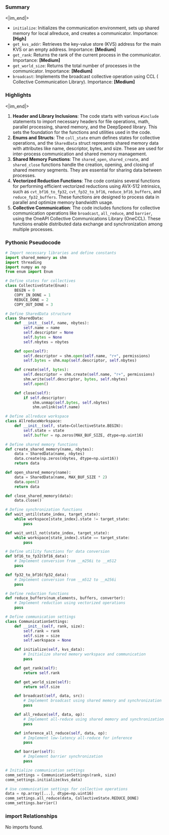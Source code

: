 

### Summary

<|im_end|>

* `initialize`: Initializes the communication environment, sets up shared memory for local allreduce, and creates a communicator. Importance: **[High]**
* `get_kvs_addr`: Retrieves the key-value store (KVS) address for the main KVS or an empty address. Importance: **[Medium]**
* `get_rank`: Returns the rank of the current process in the communicator. Importance: **[Medium]**
* `get_world_size`: Returns the total number of processes in the communicator. Importance: **[Medium]**
* `broadcast`: Implements the broadcast collective operation using CCL ( Collective Communication Library). Importance: **[Medium]**

### Highlights

<|im_end|>

1. **Header and Library Inclusions**: The code starts with various `#include` statements to import necessary headers for file operations, math, parallel processing, shared memory, and the DeepSpeed library. This sets the foundation for the functions and utilities used in the code.
2. **Enums and Structs**: The `coll_state` enum defines states for collective operations, and the `SharedData` struct represents shared memory data with attributes like name, descriptor, bytes, and size. These are used for inter-process communication and shared memory management.
3. **Shared Memory Functions**: The `shared_open`, `shared_create`, and `shared_close` functions handle the creation, opening, and closing of shared memory segments. They are essential for sharing data between processes.
4. **Vectorized Reduction Functions**: The code contains several functions for performing efficient vectorized reductions using AVX-512 intrinsics, such as `cvt_bf16_to_fp32`, `cvt_fp32_to_bf16`, `reduce_bf16_buffers`, and `reduce_fp32_buffers`. These functions are designed to process data in parallel and optimize memory bandwidth usage.
5. **Collective Communication**: The code includes functions for collective communication operations like `broadcast`, `all_reduce`, and `barrier`, using the OneAPI Collective Communications Library (OneCCL). These functions enable distributed data exchange and synchronization among multiple processes.

### Pythonic Pseudocode

```python
# Import necessary libraries and define constants
import shared_memory as shm
import threading
import numpy as np
from enum import Enum

# Define states for collectives
class CollectiveState(Enum):
    BEGIN = 0
    COPY_IN_DONE = 1
    REDUCE_DONE = 2
    COPY_OUT_DONE = 3

# Define SharedData structure
class SharedData:
    def __init__(self, name, nbytes):
        self.name = name
        self.descriptor = None
        self.bytes = None
        self.nbytes = nbytes

    def open(self):
        self.descriptor = shm.open(self.name, "r+", permissions)
        self.bytes = shm.map(self.descriptor, self.nbytes)

    def create(self, bytes):
        self.descriptor = shm.create(self.name, "r+", permissions)
        shm.write(self.descriptor, bytes, self.nbytes)
        self.open()

    def close(self):
        if self.descriptor:
            shm.unmap(self.bytes, self.nbytes)
            shm.unlink(self.name)

# Define allreduce workspace
class AllreduceWorkspace:
    def __init__(self, state=CollectiveState.BEGIN):
        self.state = state
        self.buffer = np.zeros(MAX_BUF_SIZE, dtype=np.uint16)

# Define shared memory functions
def create_shared_memory(name, nbytes):
    data = SharedData(name, nbytes)
    data.create(np.zeros(nbytes, dtype=np.uint16))
    return data

def open_shared_memory(name):
    data = SharedData(name, MAX_BUF_SIZE * 2)
    data.open()
    return data

def close_shared_memory(data):
    data.close()

# Define synchronization functions
def wait_until(state_index, target_state):
    while workspace[state_index].state != target_state:
        pass

def wait_until_not(state_index, target_state):
    while workspace[state_index].state == target_state:
        pass

# Define utility functions for data conversion
def bf16_to_fp32(bf16_data):
    # Implement conversion from __m256i to __m512
    pass

def fp32_to_bf16(fp32_data):
    # Implement conversion from __m512 to __m256i
    pass

# Define reduction functions
def reduce_buffers(num_elements, buffers, converter):
    # Implement reduction using vectorized operations
    pass

# Define communication settings
class CommunicationSettings:
    def __init__(self, rank, size):
        self.rank = rank
        self.size = size
        self.workspace = None

    def initialize(self, kvs_data):
        # Initialize shared memory workspace and communication
        pass

    def get_rank(self):
        return self.rank

    def get_world_size(self):
        return self.size

    def broadcast(self, data, src):
        # Implement broadcast using shared memory and synchronization
        pass

    def all_reduce(self, data, op):
        # Implement all-reduce using shared memory and synchronization
        pass

    def inference_all_reduce(self, data, op):
        # Implement low-latency all-reduce for inference
        pass

    def barrier(self):
        # Implement barrier synchronization
        pass

# Initialize communication settings
comm_settings = CommunicationSettings(rank, size)
comm_settings.initialize(kvs_data)

# Use communication settings for collective operations
data = np.array([...], dtype=np.uint16)
comm_settings.all_reduce(data, CollectiveState.REDUCE_DONE)
comm_settings.barrier()
```


### import Relationships

No imports found.